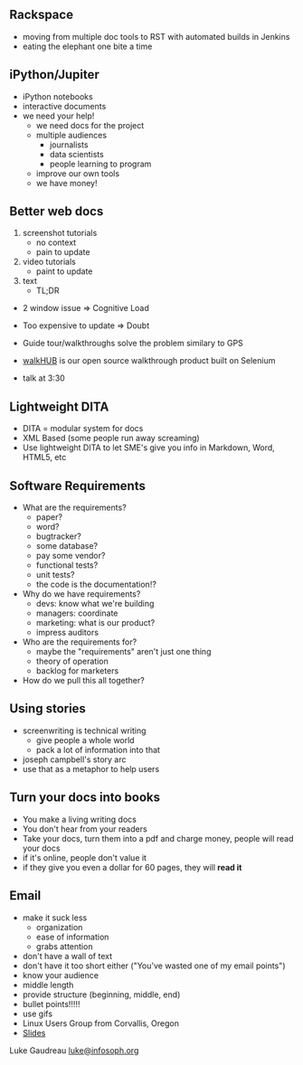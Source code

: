 Rackspace
---------

- moving from multiple doc tools to RST with automated builds in Jenkins
- eating the elephant one bite a time

iPython/Jupiter
---------------

- iPython notebooks
- interactive documents
- we need your help!
    - we need docs for the project
    - multiple audiences
        - journalists
        - data scientists
        - people learning to program
    - improve our own tools
    - we have money!

Better web docs
---------------

1. screenshot tutorials
    - no context
    - pain to update
2. video tutorials
    - paint to update
3. text
    - TL;DR

- 2 window issue => Cognitive Load
- Too expensive to update => Doubt

- Guide tour/walkthroughs solve the problem similary to GPS
- [walkHUB](http://walkhub.net) is our open source walkthrough product built on Selenium
- talk at 3:30

Lightweight DITA
----------------

- DITA = modular system for docs
- XML Based (some people run away screaming)
- Use lightweight DITA to let SME's give you info in Markdown, Word, HTML5, etc

Software Requirements
---------------------

- What are the requirements?
    - paper?
    - word?
    - bugtracker?
    - some database?
    - pay some vendor?
    - functional tests?
    - unit tests?
    - the code is the documentation!?
- Why do we have requirements?
    - devs: know what we're building
    - managers: coordinate
    - marketing: what is our product?
    - impress auditors
- Who are the requirements for?
    - maybe the "requirements" aren't just one thing
    - theory of operation
    - backlog for marketers
- How do we pull this all together?

Using stories
-------------

- screenwriting is technical writing
    - give people a whole world
    - pack a lot of information into that
- joseph campbell's story arc
- use that as a metaphor to help users 

Turn your docs into books
-------------------------

- You make a living writing docs
- You don't hear from your readers
- Take your docs, turn them into a pdf and charge money, people will read your docs
- if it's online, people don't value it
- if they give you even a dollar for 60 pages, they will **read it**

Email
-----

- make it suck less
    - organization
    - ease of information
    - grabs attention
- don't have a wall of text
- don't have it too short either ("You've wasted one of my email points")
- know your audience
- middle length
- provide structure (beginning, middle, end)
- bullet points!!!!!
- use gifs
- Linux Users Group from Corvallis, Oregon
- [Slides](http://slides.elijahcaine.me/how_to_write_an_email/)

Luke Gaudreau <luke@infosoph.org>
